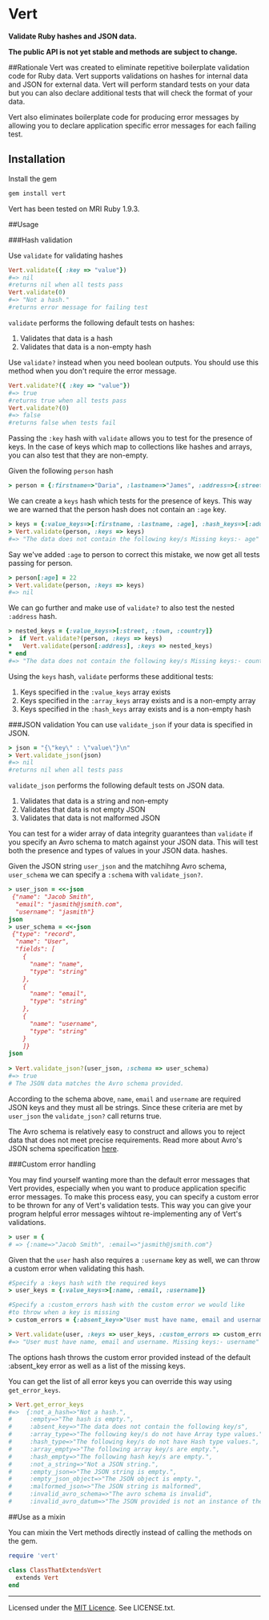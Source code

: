 # Vert

**Validate Ruby hashes and JSON data.**

**The public API is not yet stable and methods are subject to change.**

##Rationale
Vert was created to eliminate repetitive boilerplate validation code for Ruby data.
Vert supports validations on hashes for internal data and JSON for external data. Vert will perform standard tests on your data but you can also declare additional tests that will check the format of your data.

Vert also eliminates boilerplate code for producing error messages by allowing you to declare application specific error messages for each failing test. 

## Installation

Install the gem

```ruby
gem install vert
```

Vert has been tested on MRI Ruby 1.9.3.

##Usage

###Hash validation

Use `validate` for validating hashes

```ruby
Vert.validate({ :key => "value"})
#=> nil
#returns nil when all tests pass
Vert.validate(0)
#=> "Not a hash."
#returns error message for failing test
```

`validate` performs the following default tests on hashes:

1. Validates that data is a hash
1. Validates that data is a non-empty hash

Use `validate?` instead when you need boolean outputs. You should use this
method when you don't require the error message.

```ruby
Vert.validate?({ :key => "value"})
#=> true
#returns true when all tests pass
Vert.validate?(0)
#=> false
#returns false when tests fail
```

Passing the `:key` hash with `validate` allows you to test for the presence of keys. In the case of keys which map to collections like hashes and arrays, you can also test that they are non-empty.

Given the following `person` hash

```ruby
> person = {:firstname=>"Daria", :lastname=>"James", :address=>{:street=>"Potter Lane", :town=>"Dereon"}}
```

We can create a `keys` hash which tests for the presence of keys. This way we are warned that the person hash does not contain an `:age` key.

```ruby
> keys = {:value_keys=>[:firstname, :lastname, :age], :hash_keys=>[:address]}
> Vert.validate(person, :keys => keys)
#=> "The data does not contain the following key/s Missing keys:- age"
```

Say we've added `:age` to person to correct this mistake, we now get all tests passing for person.

```ruby
> person[:age] = 22
> Vert.validate(person, :keys => keys)
#=> nil
```

We can go further and make use of `validate?` to also test the nested `:address` hash.

```ruby
> nested_keys = {:value_keys=>[:street, :town, :country]}
>  if Vert.validate?(person, :keys => keys)
*   Vert.validate(person[:address], :keys => nested_keys)
* end
#=> "The data does not contain the following key/s Missing keys:- country"
```

Using the `keys` hash, `validate` performs these additional tests:

1. Keys specified in the `:value_keys` array exists
1. Keys specified in the `:array_keys` array exists and is a non-empty array 
1. Keys specified in the `:hash_keys` array exists and is a non-empty hash

###JSON validation
You can use `validate_json` if your data is specified in JSON. 

```ruby
> json = "{\"key\" : \"value\"}\n"
> Vert.validate_json(json)
#=> nil
#returns nil when all tests pass
```

`validate_json` performs the following default tests on JSON data.

1. Validates that data is a string and non-empty
1. Validates that data is not empty JSON
1. Validates that data is not malformed JSON

You can test for a wider array of data integrity guarantees than `validate` if you specify an Avro schema to match against your JSON data. This will test both the presence and types of values in your JSON data.
hashes.

Given the JSON string `user_json` and the matchihng Avro schema, `user_schema` we can specify a `:schema` with `validate_json?`.

```ruby
> user_json = <<-json
 {"name": "Jacob Smith",
  "email": "jasmith@jsmith.com",
  "username": "jasmith"}
json
> user_schema = <<-json
 {"type": "record",
  "name": "User",
  "fields": [
    {
      "name": "name",
      "type": "string"
    },
    {
      "name": "email",
      "type": "string"
    },
    {
      "name": "username",
      "type": "string"
    }
	]}
json
	
> Vert.validate_json?(user_json, :schema => user_schema)
#=> true
# The JSON data matches the Avro schema provided.
```

According to the schema above, `name`, `email` and `username` are required JSON keys and they must all be strings. Since these criteria are met by `user_json` the `validate_json?` call returns true.

The Avro schema is relatively easy to construct and allows you to reject data that does not meet precise requirements. Read more about Avro's JSON schema specification [here](https://avro.apache.org/docs/current/spec.html).

###Custom error handling 

You may find yourself wanting more than the default error
messages that Vert provides, especially when you want to produce application
specific error messages. To make this process easy, you can specify
a custom error to be thrown for any of Vert's validation tests. This
way you can give your program helpful error messages wihtout
re-implementing any of Vert's validations.

```ruby
> user = {
# => {:name=>"Jacob Smith", :email=>"jasmith@jsmith.com"}
```

Given that the `user` hash also requires a `:username` key as well, we can throw a custom error when validating this hash.

```ruby
#Specify a :keys hash with the required keys
> user_keys = {:value_keys=>[:name, :email, :username]}

#Specify a :custom_errors hash with the custom error we would like
#to throw when a key is missing
> custom_errors = {:absent_key=>"User must have name, email and username."}

> Vert.validate(user, :keys => user_keys, :custom_errors => custom_errors)
#=> "User must have name, email and username. Missing keys:- username"
```

The options hash throws the custom error provided instead of the
default :absent_key error as well as a list of the missing keys.

You can get the list of all error keys you can override this way using `get_error_keys`.

```ruby
> Vert.get_error_keys
#=>  {:not_a_hash=>"Not a hash.",
#     :empty=>"The hash is empty.",
#     :absent_key=>"The data does not contain the following key/s",
#     :array_type=>"The following key/s do not have Array type values.",
#     :hash_type=>"The following key/s do not have Hash type values.",
#     :array_empty=>"The following array key/s are empty.",
#     :hash_empty=>"The following hash key/s are empty.",
#     :not_a_string=>"Not a JSON string.",
#     :empty_json=>"The JSON string is empty.",
#     :empty_json_object=>"The JSON object is empty.",
#     :malformed_json=>"The JSON string is malformed",
#     :invalid_avro_schema=>"The avro schema is invalid",
#     :invalid_avro_datum=>"The JSON provided is not an instance of the schema."}
```

##Use as a mixin 

You can mixin the Vert methods directly instead of calling the methods on the gem.

```ruby
require 'vert'

class ClassThatExtendsVert
  extends Vert
end
```

---

Licensed under the [MIT Licence](http://opensource.org/licenses/MIT). See LICENSE.txt.
